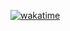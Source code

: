[![wakatime](https://wakatime.com/badge/user/2aeba48e-4558-4f58-965a-fc1cd46ba978/project/3e0a1c8b-61aa-4a00-b7ac-0233af113236.svg)](https://wakatime.com/badge/user/2aeba48e-4558-4f58-965a-fc1cd46ba978/project/3e0a1c8b-61aa-4a00-b7ac-0233af113236)
